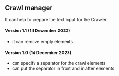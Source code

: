 ## Crawl manager

It can help to prepare the text input for the Crawler

#### Version 1.1 (14 December 2023)
* it can remove empty elements

#### Version 1.0 (14 December 2023)
* can specify a separator for the crawl elements
* can put the separator in front and in after elements
